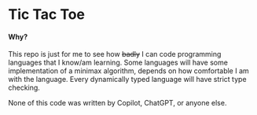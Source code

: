 # Tic Tac Toe

#### Why?

This repo is just for me to see how ~~badly~~ I can code programming languages that I know/am learning.
Some languages will have some implementation of a minimax algorithm, depends on how comfortable I am with the language.
Every dynamically typed language will have strict type checking.

None of this code was written by Copilot, ChatGPT, or anyone else.
